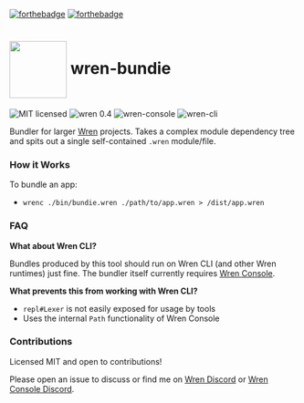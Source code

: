 
[![forthebadge](https://forthebadge.com/images/badges/open-source.svg)](https://forthebadge.com)
[![forthebadge](https://forthebadge.com/images/badges/built-with-love.svg)](https://forthebadge.com)

# <img src="https://wren.io/wren.svg" valign="middle" width="100"> wren-bundie

![MIT licensed](https://badgen.net/badge/license/MIT/cyan?scale=1.2)
![wren 0.4](https://badgen.net/badge/wren/0.4/blue?scale=1.2)
![wren-console](https://badgen.net/badge/wren-console/yes/green?scale=1.2)
![wren-cli](https://badgen.net/badge/wren-cli/see%20below/orange?scale=1.2)

Bundler for larger [Wren](https://wren.io) projects.  Takes a complex module
dependency tree and spits out a single self-contained `.wren` module/file.



### How it Works

To bundle an app:

- `wrenc ./bin/bundie.wren ./path/to/app.wren > /dist/app.wren`


### FAQ

**What about Wren CLI?**

Bundles produced by this tool should run on Wren CLI (and other Wren runtimes) just fine.  The bundler itself currently requires [Wren Console](https://github.com/joshgoebel/wren-console).

**What prevents this from working with Wren CLI?**

- `repl#Lexer` is not easily exposed for usage by tools
- Uses the internal `Path` functionality of Wren Console

### Contributions

Licensed MIT and open to contributions!

Please open an issue to discuss or find me on [Wren Discord](https://discord.gg/VTzuWmBavH) or [Wren Console Discord](https://discord.gg/6YjUdym5Ap).
